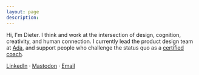 ```yaml
---
layout: page
description: 
---
```


Hi, I'm Dieter. I think and work at the intersection of design, cognition, creativity, and human connection. I currently lead the product design team at [Ada](https://ada.cx/), and support people who challenge the status quo as a [certified coach](https://dieterlimeback.com/).

[LinkedIn](https://www.linkedin.com/in/dlimeb/) · [Mastodon](https://mastodon.cloud/@dlimeb) · [Email](mailto:dlimeb@gmail.com)